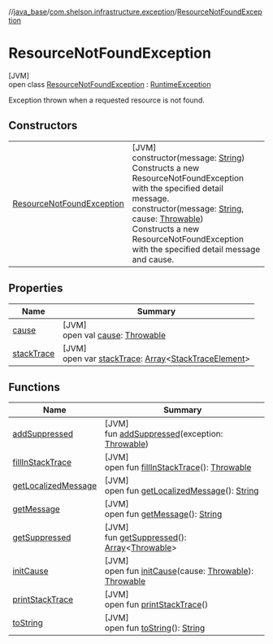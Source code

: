 //[java_base](../../../index.md)/[com.shelson.infrastructure.exception](../index.md)/[ResourceNotFoundException](index.md)

# ResourceNotFoundException

[JVM]\
open class [ResourceNotFoundException](index.md) : [RuntimeException](https://docs.oracle.com/javase/8/docs/api/java/lang/RuntimeException.html)

Exception thrown when a requested resource is not found.

## Constructors

| | |
|---|---|
| [ResourceNotFoundException](-resource-not-found-exception.md) | [JVM]<br>constructor(message: [String](https://docs.oracle.com/javase/8/docs/api/java/lang/String.html))<br>Constructs a new ResourceNotFoundException with the specified detail message.<br>constructor(message: [String](https://docs.oracle.com/javase/8/docs/api/java/lang/String.html), cause: [Throwable](https://docs.oracle.com/javase/8/docs/api/java/lang/Throwable.html))<br>Constructs a new ResourceNotFoundException with the specified detail message and cause. |

## Properties

| Name | Summary |
|---|---|
| [cause](index.md#-1023347080%2FProperties%2F57259888) | [JVM]<br>open val [cause](index.md#-1023347080%2FProperties%2F57259888): [Throwable](https://docs.oracle.com/javase/8/docs/api/java/lang/Throwable.html) |
| [stackTrace](index.md#1573944892%2FProperties%2F57259888) | [JVM]<br>open var [stackTrace](index.md#1573944892%2FProperties%2F57259888): [Array](https://kotlinlang.org/api/latest/jvm/stdlib/kotlin/-array/index.html)&lt;[StackTraceElement](https://docs.oracle.com/javase/8/docs/api/java/lang/StackTraceElement.html)&gt; |

## Functions

| Name | Summary |
|---|---|
| [addSuppressed](index.md#-1898257014%2FFunctions%2F57259888) | [JVM]<br>fun [addSuppressed](index.md#-1898257014%2FFunctions%2F57259888)(exception: [Throwable](https://docs.oracle.com/javase/8/docs/api/java/lang/Throwable.html)) |
| [fillInStackTrace](index.md#-1207709164%2FFunctions%2F57259888) | [JVM]<br>open fun [fillInStackTrace](index.md#-1207709164%2FFunctions%2F57259888)(): [Throwable](https://docs.oracle.com/javase/8/docs/api/java/lang/Throwable.html) |
| [getLocalizedMessage](index.md#-2138642817%2FFunctions%2F57259888) | [JVM]<br>open fun [getLocalizedMessage](index.md#-2138642817%2FFunctions%2F57259888)(): [String](https://docs.oracle.com/javase/8/docs/api/java/lang/String.html) |
| [getMessage](index.md#1068546184%2FFunctions%2F57259888) | [JVM]<br>open fun [getMessage](index.md#1068546184%2FFunctions%2F57259888)(): [String](https://docs.oracle.com/javase/8/docs/api/java/lang/String.html) |
| [getSuppressed](index.md#1678506999%2FFunctions%2F57259888) | [JVM]<br>fun [getSuppressed](index.md#1678506999%2FFunctions%2F57259888)(): [Array](https://kotlinlang.org/api/latest/jvm/stdlib/kotlin/-array/index.html)&lt;[Throwable](https://docs.oracle.com/javase/8/docs/api/java/lang/Throwable.html)&gt; |
| [initCause](index.md#-104903378%2FFunctions%2F57259888) | [JVM]<br>open fun [initCause](index.md#-104903378%2FFunctions%2F57259888)(cause: [Throwable](https://docs.oracle.com/javase/8/docs/api/java/lang/Throwable.html)): [Throwable](https://docs.oracle.com/javase/8/docs/api/java/lang/Throwable.html) |
| [printStackTrace](index.md#-1357294889%2FFunctions%2F57259888) | [JVM]<br>open fun [printStackTrace](index.md#-1357294889%2FFunctions%2F57259888)() |
| [toString](index.md#1869833549%2FFunctions%2F57259888) | [JVM]<br>open fun [toString](index.md#1869833549%2FFunctions%2F57259888)(): [String](https://docs.oracle.com/javase/8/docs/api/java/lang/String.html) |
